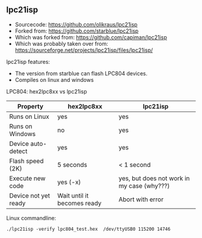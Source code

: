 

## lpc21isp

 - Sourcecode: https://github.com/olikraus/lpc21isp
 - Forked from: https://github.com/starblue/lpc21isp
 - Which was forked from: https://github.com/capiman/lpc21isp
 - Which was probably taken over from: https://sourceforge.net/projects/lpc21isp/files/lpc21isp/

lpc21isp features:
 - The version from starblue can flash LPC804 devices.
 - Compiles on linux and windows
 
LPC804: hex2lpc8xx vs lpc21isp 

| Property | hex2lpc8xx | lpc21isp |
|-------|---------|-------|
| Runs on Linux | yes | yes |
| Runs on Windows | no | yes |
| Device auto-detect | yes | yes |
| Flash speed (2K) | 5 seconds | < 1 second |
| Execute new code | yes (-x) | yes, but does not work in my case (why???) |
| Device not yet ready | Wait until it becomes ready | Abort with error |

Linux commandline:

```
./lpc21isp -verify lpc804_test.hex  /dev/ttyUSB0 115200 14746
```



